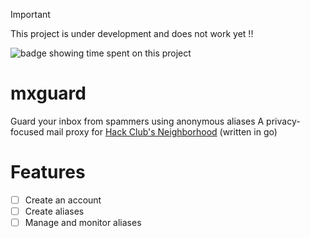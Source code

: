 > [!IMPORTANT]
>  This project is under development and does not work yet !!

![badge showing time spent on this project](https://hackatime-badge.hackclub.com/U08PB6UEYLD/mxguard)

# mxguard
Guard your inbox from spammers using anonymous aliases
A privacy-focused mail proxy for [Hack Club's Neighborhood](https://neighborhood.hackclub.com/) (written in go)

# Features
- [ ] Create an account
- [ ] Create aliases
- [ ] Manage and monitor aliases
